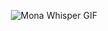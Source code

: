 






<p align="center">
  <img src="https://count.getloli.com/get/@:bingcube" alt="Mona Whisper GIF">
</p>


